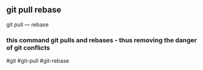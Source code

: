 ## git pull rebase

git pull — rebase

### this command git pulls and rebases - thus removing the danger of git conflicts

#git
#git-pull
#git-rebase

